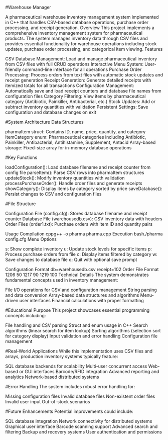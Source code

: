 #Warehouse Manager

A pharmaceutical warehouse inventory management system implemented in C++ that handles CSV-based database operations, purchase order processing, and receipt generation.
Overview
This project implements a comprehensive inventory management system for pharmaceutical products. The system manages inventory data through CSV files and provides essential functionality for warehouse operations including stock updates, purchase order processing, and categorical item viewing.
Features

CSV Database Management: Load and manage pharmaceutical inventory from CSV files with full CRUD operations
Interactive Menu System: User-friendly command-line interface for all operations
Purchase Order Processing: Process orders from text files with automatic stock updates and receipt generation
Receipt Generation: Generate detailed receipts with itemized totals for all transactions
Configuration Management: Automatically save and load receipt counters and database file names from configuration files
Category Filtering: View items by pharmaceutical category (Antibiotic, Painkiller, Antibacterial, etc.)
Stock Updates: Add or subtract inventory quantities with validation
Persistent Settings: Save configuration and database changes on exit

#System Architecture
Data Structures

pharmaItem struct: Contains ID, name, price, quantity, and category
ItemCategory enum: Pharmaceutical categories including Antibiotic, Painkiller, Antibacterial, Antihistamine, Supplement, Antacid
Array-based storage: Fixed-size array for in-memory database operations

#Key Functions

loadConfiguration(): Load database filename and receipt counter from config file
parseItem(): Parse CSV rows into pharmaItem structures
updateStock(): Modify inventory quantities with validation
processPurchaseOrder(): Handle order files and generate receipts
showCategory(): Display items by category sorted by price
saveDatabase(): Persist changes to CSV and configuration files

#File Structure

Configuration File (config.cfg): Stores database filename and receipt counter
Database File (warehousedb.csv): CSV inventory data with headers
Order Files (order1.txt): Purchase orders with item ID and quantity pairs

Usage
Compilation
cppg++ -o pharma pharma.cpp
Execution
bash./pharma config.cfg
Menu Options

s: Show complete inventory
u: Update stock levels for specific items
p: Process purchase orders from file
c: Display items filtered by category
w: Save changes to database file
q: Quit with optional save prompt

Configuration Format
db=warehousedb.csv
receipt=102
Order File Format
1206 50
1217 90
1219 100
Technical Details
The system demonstrates fundamental concepts used in inventory management:

File I/O operations for CSV and configuration management
String parsing and data conversion
Array-based data structures and algorithms
Menu-driven user interfaces
Financial calculations with proper formatting

#Educational Purpose
This project showcases essential programming concepts including:

File handling and CSV parsing
Struct and enum usage in C++
Search algorithms (linear search for item lookup)
Sorting algorithms (selection sort for category display)
Input validation and error handling
Configuration file management

#Real-World Applications
While this implementation uses CSV files and arrays, production inventory systems typically feature:

SQL database backends for scalability
Multi-user concurrent access
Web-based or GUI interfaces
Barcode/RFID integration
Advanced reporting and analytics
Network-based distributed systems

#Error Handling
The system includes robust error handling for:

Missing configuration files
Invalid database files
Non-existent order files
Invalid user input
Out-of-stock scenarios

#Future Enhancements
Potential improvements could include:

SQL database integration
Network connectivity for distributed systems
Graphical user interface
Barcode scanning support
Advanced search and filtering
Backup and recovery systems
User authentication and permissions
